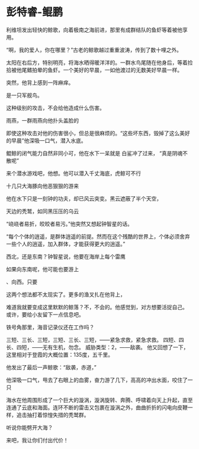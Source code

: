 # 彭特睿-鲲鹏


  
  利维坦发出轻快的鲸歌，向着极南之海前进，那里有成群结队的鱼虾等着被他享用。

“啊，我的爱人，你在哪里？”古老的鲸歌越过重重波涛，传到了数十哩之外。

太阳在右后方，特别明亮，将海水晒得暖洋洋的。一群水鸟尾随在他身后，等着捡拾被他尾鳍拍晕的鱼虾。一个美好的早晨，一如他渡过的无数美好早晨一样。

突然，他背上感到一阵麻痒。

是一只军舰鸟。

这种级别的攻击，不会给他造成什么伤害。

雨燕，一群雨燕向他扑头盖脸的

即使这种攻击对他的伤害很小，但总是很麻烦的。“这些坏东西，毁掉了这么美好的早晨”他深吸一口气，潜入水底。

鲲鲸的闭气能力自然非同小可，他在水下一呆就是 白鲨冲了过来， “真是阴魂不散呢”

来个潜水游戏吧，他想。他可以潜入千丈海底，虎鲸可不行

十几只大海豚向他恶狠狠的游来

他在水下只是一刻钟的功夫，却已风云突变。黑云遮蔽了半个天空，

天边的秃鹫，如同黑压压的乌云

“峣峣者易折，皎皎者易污。”他突然又想起钟智星的话。

“每个个体的逍遥，是群体逍遥的前提。然而在这个残酷的世界上，个体必须舍弃一些个人的逍遥，加入群体，才能获得更大的逍遥。”

西北，还是东南？钟智星说，他要在海岸上每个雷鹰

如果向东南呢，他可能也要游上

、向西。只要

这两个想法都不太现实了。更多的渔叉扎在他背上，

难道我就要变成这里默默的鲸落？不，不会的。他感觉到，对方想要活捉自己。 或许，要给小友留下一点信息吧。

铁号角那里，海音记录仪还在工作吗？

三短、三长、三短，三短、三长、三短，——紧急求救，紧急求救。 四短、四长、四短，——无有生机，勿念。
威胁类型：2，——敌袭。
他又回想了一下，这里相对于登霞的大概位置：135度，五千里。

他发出了最后一声鲸歌：“敌袭，赤道，”

他深吸一口气，甩去了右眼上的血雾，奋力游了几下，高高的冲出水面，咬住了一只

海水在他周围形成了一个巨大的漩涡，漩涡旋转、奔腾、呼啸着向天上升起，直至连通了云底和海面。连环不断的雷击又包裹在漩涡之外，曲曲折折的闪电向皮鞭一样，追击抽打着惊惶失措的秃鹫群。

听说你能劈开大海？

来吧，我让你们付出代价！